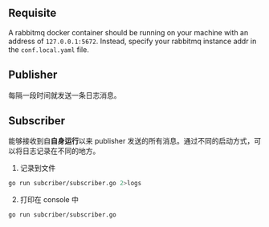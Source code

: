 ## Requisite

A rabbitmq docker container should be running on your machine with an address of `127.0.0.1:5672`. Instead, specify your rabbitmq instance addr in the `conf.local.yaml` file. 

## Publisher

每隔一段时间就发送一条日志消息。

## Subscriber

能够接收到自**自身运行**以来 publisher 发送的所有消息。通过不同的启动方式，可以将日志记录在不同的地方。

1. 记录到文件

```bash
go run subcriber/subscriber.go 2>logs
```

2. 打印在 console 中

```bash
go run subcriber/subscriber.go
```

